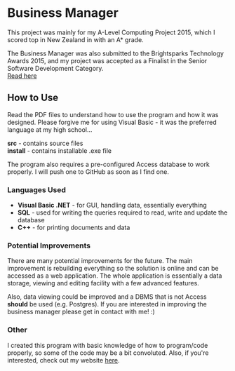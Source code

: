 # Business Manager
This project was mainly for my A-Level Computing Project 2015, which I scored top in New Zealand in with an A* grade.

The Business Manager was also submitted to the Brightsparks Technology Awards 2015, and my project was accepted as a Finalist in the Senior Software Development Category.   
[Read here](http://www.brightsparks.org.nz/odin-business-manager-software/)

## How to Use
Read the PDF files to understand how to use the program and how it was designed. Please forgive me for using Visual Basic -  it was the preferred language at my high school...

**src** - contains source files  
**install** - contains installable .exe file

The program also requires a pre-configured Access database to work properly. I will push one to GitHub as soon as I find one.

### Languages Used

 - **Visual Basic .NET** -  for GUI, handling data, essentially everything
 - **SQL** - used for writing the queries required to read, write and update the database
 - **C++** -  for printing documents and data

### Potential Improvements
There are many potential improvements for the future. The main improvement is rebuilding everything so the solution is online and can be accessed as a web application. The whole application is essentially a data storage, viewing and editing facility with a few advanced features.

Also, data viewing could be improved and a DBMS that is not Access **should** be used (e.g. Postgres). If you are interested in improving the business manager please get in contact with me! :)

### Other
I created this program with basic knowledge of how to program/code properly, so some of the code may be a bit convoluted.  Also, if you're interested, check out my website [here](https://shen.nz/).